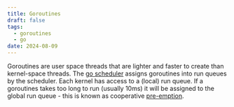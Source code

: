 ```yaml
---
title: Goroutines
draft: false
tags:
  - goroutines
  - go
date: 2024-08-09
---
```


Goroutines are user space threads that are lighter and faster to create than kernel-space threads. The [go scheduler](2408091202) assigns goroutines into run queues by the scheduler. Each kernel has access to a (local) run queue. If a goroutines takes too long to run (usually 10ms) it will be assigned to the global run queue - this is known as cooperative [pre-emption](2408081357#Pre-emption).
